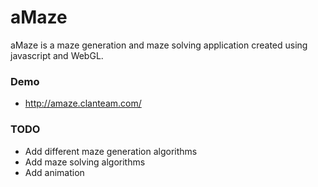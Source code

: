 aMaze
======

aMaze is a maze generation and maze solving application created using javascript and WebGL.

### Demo
* http://amaze.clanteam.com/

### TODO
* Add different maze generation algorithms
* Add maze solving algorithms
* Add animation